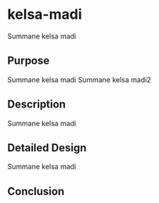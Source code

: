 # kelsa-madi
Summane kelsa madi

## Purpose
Summane kelsa madi
Summane kelsa madi2

## Description
Summane kelsa madi

## Detailed Design
Summane kelsa madi

## Conclusion
